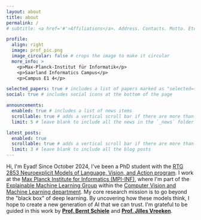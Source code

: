 ```yaml
---
layout: about
title: about
permalink: /
# subtitle: <a href='#'>Affiliations</a>. Address. Contacts. Motto. Etc.

profile:
  align: right
  image: prof_pic.png
  image_circular: false # crops the image to make it circular
  more_info: >
    <p>Max-Planck-Institut für Informatik</p>
    <p>Saarland Informatics Campus</p>
    <p>Campus E1 4</p>

selected_papers: true # includes a list of papers marked as "selected={true}"
social: true # includes social icons at the bottom of the page

announcements:
  enabled: true # includes a list of news items
  scrollable: true # adds a vertical scroll bar if there are more than 3 news items
  limit: 5 # leave blank to include all the news in the `_news` folder

latest_posts:
  enabled: true
  scrollable: true # adds a vertical scroll bar if there are more than 3 new posts items
  limit: 3 # leave blank to include all the blog posts
---
```


<!-- Write your biography here. Tell the world about yourself. Link to your favorite [subreddit](http://reddit.com). You can put a picture in, too. The code is already in, just name your picture `prof_pic.jpg` and put it in the `img/` folder.

Put your address / P.O. box / other info right below your picture. You can also disable any of these elements by editing `profile` property of the YAML header of your `_pages/about.md`. Edit `_bibliography/papers.bib` and Jekyll will render your [publications page](/al-folio/publications/) automatically.

Link to your social media connections, too. This theme is set up to use [Font Awesome icons](https://fontawesome.com/) and [Academicons](https://jpswalsh.github.io/academicons/), like the ones below. Add your Facebook, Twitter, LinkedIn, Google Scholar, or just disable all of them. -->

<!-- Hi, I'm Eyad! I'm a PhD student at the Max Planck Institute for Informatics (MPI-INF), where I'm part of the Computer Vision and Machine Learning group. My work with the RTG 2853 Neuroexplicit Models of Language, Vision, and Action program focuses on a key question: how do deep learning models actually work? By exploring this, I'm hoping to develop more reliable and trustworthy AI. I've been with the program since October 2024 and am supervised by Prof. Bernt Schiele and co-supervised by Prof. Jilles Vreeken. -->

Hi, I'm Eyad! Since October 2024, I've been a PhD student with the [RTG 2853 Neuroexplicit Models of Language, Vision, and Action program](https://www.neuroexplicit.org/). I work at the [Max Planck Institute for Informatics (MPI-INF)](https://www.mpi-inf.mpg.de/de/departments/computer-vision-and-machine-learning/people/eyad-alshami), where I'm part of the [Explainable Machine Learning Group](https://explainablemachines.com/) within the [Computer Vision and Machine Learning department](https://www.mpi-inf.mpg.de/departments/computer-vision-and-machine-learning/). My core research mission is to go beyond the "black box" of deep learning. By uncovering how these models think, I hope to create a new generation of AI that we can trust. I'm grateful to be guided in this work by **[Prof. Bernt Schiele](https://scholar.google.com/citations?user=z76PBfYAAAAJ)** and **[Prof. Jilles Vreeken](https://scholar.google.com/citations?user=p5HEQfIAAAAJ&hl=en)**.
